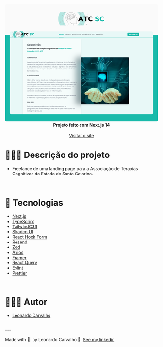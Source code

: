 <div align="center">
<img alt="Imagem preview" src="https://raw.githubusercontent.com/Leorrc/website-atc-sc/master/images/preview-1.png">
</div>

<div align="center"><strong>Projeto feito com Next.js 14</strong></div>
<br />
<div align="center">
<a href="https://atc-sc.com.br/">Visitar o site</a>
</div>

# 👨🏻‍💻 Descrição do projeto 

- Freelance de uma landing page para a Associação de Terapias Cognitivas do Estado de Santa Catarina.

<br />

# 🚀 Tecnologias

- [Next.js](https://reactjs.org/)
- [TypeScript](https://www.typescriptlang.org/)
- [TailwindCSS](https://tailwindcss.com/)
- [Shadcn UI](https://ui.shadcn.com/)
- [React Hook Form](https://react-hook-form.com/)
- [Resend](https://resend.com/)
- [Zod](https://zod.dev/)
- [Axios](https://axios-http.com/ptbr/docs/intro)
- [Framer](https://www.framer.com/)
- [React Query](https://react-query.tanstack.com/)
- [Eslint](https://eslint.org/)
- [Prettier](https://prettier.io/)

<br />

# 👨🏻‍💻 Autor

- [Leonardo Carvalho](https://www.linkedin.com/in/leocarvalhodev/)

<br />
---

Made with 💜 &nbsp;by Leonardo Carvalho 👋 &nbsp;[See my linkedin](https://www.linkedin.com/in/leocarvalhodev/)